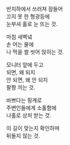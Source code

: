 반지하에서 쓰러져 잠들어  
끄지 못 한 형광등에  
눈부셔 홀로 눈 뜨는 것.  

​마침 새벽녘  
손 어는 물에  
나 먹을 쌀 씻어 앉히는 것.  

​모니터 앞에 두고  
되면, 왜 되지  
안 되면, 왜 안 되지  
팔짱 끼는 것.  

​바쁘다는 핑계로  
주변인들에게 소홀함에  
나홀로 상처 받는 것.  

​이 길이 맞는지 확인하며  
뒤돌지 않는 것.  